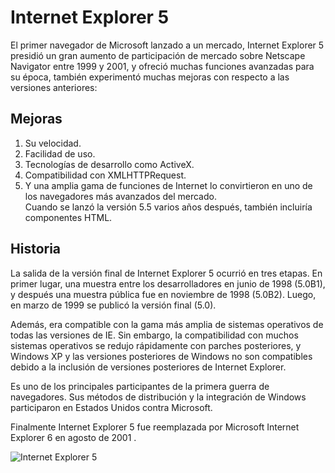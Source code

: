 # **Internet Explorer 5**

El primer navegador de Microsoft lanzado a un mercado, Internet Explorer 5 presidió un gran aumento de participación de mercado sobre Netscape Navigator entre 1999 y 2001, y ofreció muchas funciones avanzadas para su época, también experimentó muchas mejoras con respecto a las versiones anteriores:

## Mejoras 
1. Su velocidad.
2. Facilidad de uso.
3. Tecnologías de desarrollo como ActiveX.
4. Compatibilidad con XMLHTTPRequest.
5. Y una amplia gama de funciones de Internet lo convirtieron en uno de los navegadores más avanzados del mercado.  
Cuando se lanzó la versión 5.5 varios años después, también incluiría componentes HTML.

## Historia
La salida de la versión final de Internet Explorer 5 ocurrió en tres etapas. En primer lugar, una muestra entre los desarrolladores en junio de 1998 (5.0B1), y después una muestra pública fue en noviembre de 1998 (5.0B2). Luego, en marzo de 1999 se publicó la versión final (5.0).

Además, era compatible con la gama más amplia de sistemas operativos de todas las versiones de IE. Sin embargo, la compatibilidad con muchos sistemas operativos se redujo rápidamente con parches posteriores, y Windows XP y las versiones posteriores de Windows no son compatibles debido a la inclusión de versiones posteriores de Internet Explorer.

Es uno de los principales participantes de la primera guerra de navegadores. Sus métodos de distribución y la integración de Windows participaron en Estados Unidos contra Microsoft. 

Finalmente Internet Explorer 5 fue reemplazada por Microsoft Internet Explorer 6 en agosto de 2001 .


![Internet Explorer 5](https://www.my-internet-explorer.com/wp-content/uploads/2019/03/IE-5.0.png "Internet Explorer 5")


